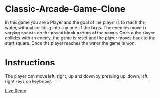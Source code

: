 # Classic-Arcade-Game-Clone
In this game you are a Player and the goal of the player is to reach the water, without colliding into any one of the bugs. The enemies move in varying speeds on the paved block portion of the scene. Once a the player collides with an enemy, the game is reset and the player moves back to the start square. Once the player reaches the water the game is won.

# Instructions
The player can move left, right, up and down by pressing up, down, left, right keys on keyboard.

[Live Demo](#)